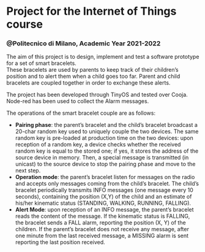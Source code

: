 # Project for the Internet of Things course #
### @Politecnico di Milano, Academic Year 2021-2022 ###
The aim of this project is to design, implement and test a software prototype for a set of smart bracelets.  
These bracelets are used by parents to keep track of their children’s position and to alert them when a child goes too far. Parent and child bracelets are coupled together in order to exchange these alerts. 

The project has been developed through TinyOS and tested over Cooja. Node-red has been used to collect the Alarm messages.
  
The operations of the smart bracelet couple are as follows:  
* <b>Pairing phase</b>: the parent’s bracelet and the child’s bracelet broadcast a 20-char random key used to uniquely couple the two devices. The same random key is pre-loaded at production time on the two devices: upon reception of a random key, a device checks whether the received random key is equal to the stored one; if yes, it stores the address of the source device in memory. Then, a special message is transmitted (in unicast) to the source device to stop the pairing phase and move to the next step.  
* <b>Operation mode</b>: the parent’s bracelet listen for messages on the radio and accepts only messages coming from the child’s bracelet. The child’s bracelet periodically
transmits INFO messages (one message every 10 seconds), containing the position (X,Y) of the child and an estimate of his/her kinematic status (STANDING, WALKING, RUNNING, FALLING).  
* <b>Alert Mode</b>: upon reception of an INFO message, the parent’s bracelet reads the content of the message. If the kinematic status is FALLING, the bracelet sends a FALL alarm, reporting the position (X, Y) of the children. If the parent’s bracelet does not receive any message, after one minute from the last received message, a MISSING alarm is sent reporting the last position received.  
